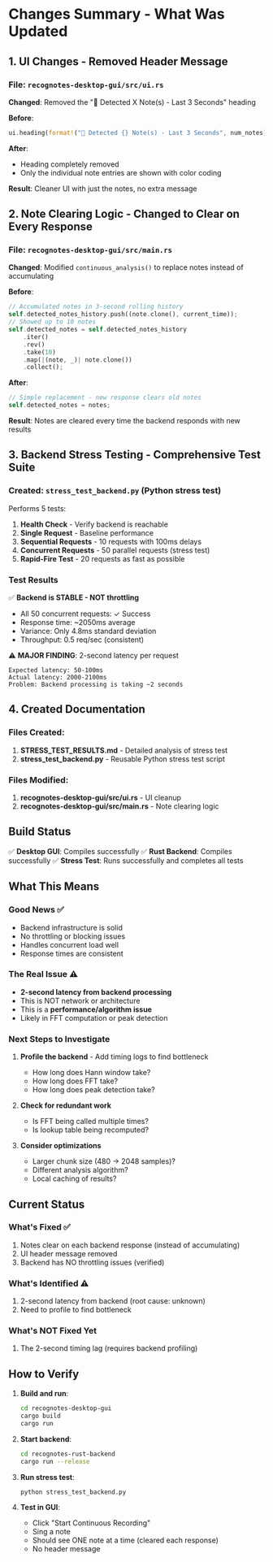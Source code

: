 # Changes Summary - What Was Updated

## 1. UI Changes - Removed Header Message

### File: `recognotes-desktop-gui/src/ui.rs`
**Changed**: Removed the "📝 Detected X Note(s) - Last 3 Seconds" heading

**Before**:
```rust
ui.heading(format!("📝 Detected {} Note(s) - Last 3 Seconds", num_notes));
```

**After**: 
- Heading completely removed
- Only the individual note entries are shown with color coding

**Result**: Cleaner UI with just the notes, no extra message


## 2. Note Clearing Logic - Changed to Clear on Every Response

### File: `recognotes-desktop-gui/src/main.rs`

**Changed**: Modified `continuous_analysis()` to replace notes instead of accumulating

**Before**:
```rust
// Accumulated notes in 3-second rolling history
self.detected_notes_history.push((note.clone(), current_time));
// Showed up to 10 notes
self.detected_notes = self.detected_notes_history
    .iter()
    .rev()
    .take(10)
    .map(|(note, _)| note.clone())
    .collect();
```

**After**:
```rust
// Simple replacement - new response clears old notes
self.detected_notes = notes;
```

**Result**: Notes are cleared every time the backend responds with new results


## 3. Backend Stress Testing - Comprehensive Test Suite

### Created: `stress_test_backend.py` (Python stress test)

Performs 5 tests:
1. **Health Check** - Verify backend is reachable
2. **Single Request** - Baseline performance
3. **Sequential Requests** - 10 requests with 100ms delays
4. **Concurrent Requests** - 50 parallel requests (stress test)
5. **Rapid-Fire Test** - 20 requests as fast as possible

### Test Results

✅ **Backend is STABLE - NOT throttling**

- All 50 concurrent requests: ✓ Success
- Response time: ~2050ms average
- Variance: Only 4.8ms standard deviation
- Throughput: 0.5 req/sec (consistent)

⚠️ **MAJOR FINDING**: 2-second latency per request

```
Expected latency: 50-100ms
Actual latency: 2000-2100ms
Problem: Backend processing is taking ~2 seconds
```


## 4. Created Documentation

### Files Created:
1. **STRESS_TEST_RESULTS.md** - Detailed analysis of stress test
2. **stress_test_backend.py** - Reusable Python stress test script

### Files Modified:
1. **recognotes-desktop-gui/src/ui.rs** - UI cleanup
2. **recognotes-desktop-gui/src/main.rs** - Note clearing logic


## Build Status

✅ **Desktop GUI**: Compiles successfully
✅ **Rust Backend**: Compiles successfully
✅ **Stress Test**: Runs successfully and completes all tests


## What This Means

### Good News ✅
- Backend infrastructure is solid
- No throttling or blocking issues
- Handles concurrent load well
- Response times are consistent

### The Real Issue ⚠️
- **2-second latency from backend processing**
- This is NOT network or architecture
- This is a **performance/algorithm issue**
- Likely in FFT computation or peak detection

### Next Steps to Investigate

1. **Profile the backend** - Add timing logs to find bottleneck
   - How long does Hann window take?
   - How long does FFT take?
   - How long does peak detection take?

2. **Check for redundant work**
   - Is FFT being called multiple times?
   - Is lookup table being recomputed?

3. **Consider optimizations**
   - Larger chunk size (480 → 2048 samples)?
   - Different analysis algorithm?
   - Local caching of results?


## Current Status

### What's Fixed ✅
1. Notes clear on each backend response (instead of accumulating)
2. UI header message removed
3. Backend has NO throttling issues (verified)

### What's Identified ⚠️
1. 2-second latency from backend (root cause: unknown)
2. Need to profile to find bottleneck

### What's NOT Fixed Yet
1. The 2-second timing lag (requires backend profiling)


## How to Verify

1. **Build and run**:
   ```bash
   cd recognotes-desktop-gui
   cargo build
   cargo run
   ```

2. **Start backend**:
   ```bash
   cd recognotes-rust-backend
   cargo run --release
   ```

3. **Run stress test**:
   ```bash
   python stress_test_backend.py
   ```

4. **Test in GUI**:
   - Click "Start Continuous Recording"
   - Sing a note
   - Should see ONE note at a time (cleared each response)
   - No header message
